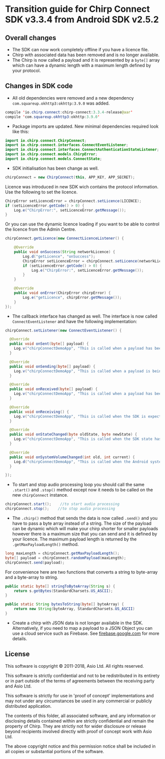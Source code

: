 # Transition guide for Chirp Connect SDK v3.3.4 from Android SDK v2.5.2

## Overall changes
* The SDK can now work completely offline if you have a licence file.
* Chirp with associated data has been removed and is no longer available.
* The Chirp is now called a payload and it is represented by a `byte[]` array which can have a dynamic length with a maximum length defined by your protocol.



## Changes in SDK code
* All old dependencies were removed and a new dependency `com.squareup.okhttp3:okhttp:3.9.0` was added.
``` java
compile 'io.chirp.connect:chirp-connect:3.3.4-release@aar'
compile 'com.squareup.okhttp3:okhttp:3.9.0'
```



* Package imports are updated. New minimal dependencies required look like this:
``` java
import io.chirp.connect.ChirpConnect;
import io.chirp.connect.interfaces.ConnectEventListener;
import io.chirp.connect.interfaces.ConnectAuthenticationStateListener;
import io.chirp.connect.models.ChirpError;
import io.chirp.connect.models.ConnectState;
```



* SDK initialisation has been change as well. 


```java
chirpConnect = new ChirpConnect(this, APP_KEY, APP_SECRET);
```

Licence was introduced in new SDK wich contains the protocol information.  Use the following to set the licence.

```java
ChirpError setLicenceError = chirpConnect.setLicence(LICENCE);
if (setLicenceError.getCode() > 0) {
    Log.e("ChirpError:", setLicenceError.getMessage());
}
```

Or you can use the dynamic licence loading  if you want to be able to control the licence from the Admin Centre.

```java
chirpConnect.getLicence(new ConnectLicenceListener() {

    @Override
    public void onSuccess(String networkLicence) {
        Log.d("getLicence", "onSuccess");
        ChirpError setLicenceError = chirpConnect.setLicence(networkLicence);
        if (setLicenceError.getCode() > 0) {
            Log.e("ChirpError:", setLicenceError.getMessage());
        }
    }

    @Override
    public void onError(ChirpError chirpError) {
        Log.e("getLicence", chirpError.getMessage());
    }
});
```



* The callback interface has changed as well. The interface is now called `ConnectEventListener` and have the following implementation:

```java
chirpConnect.setListener(new ConnectEventListener() {

  @Override
  public void onSent(byte[] payload) {
    Log.v("chirpConnectDemoApp", "This is called when a payload has been sent " + payload);
  }

  @Override
  public void onSending(byte[] payload) {
    Log.v("chirpConnectDemoApp", "This is called when a payload is being sent " + payload);
  }

  @Override
  public void onReceived(byte[] payload) {
    Log.v("chirpConnectDemoApp", "This is called when a payload has been received " + payload);
  }

  @Override
  public void onReceiving() {
    Log.v("chirpConnectDemoApp", "This is called when the SDK is expecting a payload to be received");
  }

  @Override
  public void onStateChanged(byte oldState, byte newState) {
    Log.v("chirpConnectDemoApp", "This is called when the SDK state has changed " + oldState + " -> " + newState);
  }

  @Override
  public void onSystemVolumeChanged(int old, int current) {
    Log.d("chirpConnectDemoApp", "This is called when the Android system volume has changed " + old + " -> " + current);
  }

});
```



* To start and stop audio processing loop you should call the same `.start()` and `.stop()` method except now it needs to be called on the new `chirpConnect` instance.
```java
chirpConnect.start();    //to start audio processing
chirpConnect.stop();    //to stop audio processing
```



* The `.chirp()` method that sends the data is now called `.send()` and you have to pass a byte array instead of a string. The size of the payload can be dynamic which will make your chirp shorter for smaller payloads however there is a maximum size that you can send and it is defined by your licence. The maximum payload length is returned by the `.getMaxPayloadLength()` method.
```java
long maxLength = chirpConnect.getMaxPayloadLength();
byte[] payload = chirpConnect.randomPayload(maxLength);
chirpConnect.send(payload);
```

For convenience here are two functions that converts a string to byte-array and a byte-array to string.

```java
public static byte[] stringToByteArray(String s) {
	return s.getBytes(StandardCharsets.US_ASCII);
}
```
```java
public static String bytesToString(byte[] byteArray) {
    return new String(byteArray, StandardCharsets.US_ASCII)
}
```

* Create a chirp with JSON data is not longer available in the SDK. Alternatively, if you need to map a payload to a JSON Object you can use a cloud service such as Firebase. See [firebase.google.com](https://firebase.google.com/) for more details.




## License
This software is copyright © 2011-2018, Asio Ltd.
All rights reserved.

This software is strictly confidential and not to be redistributed in its entirety or in part outside of the terms of agreements between the receiving party and Asio Ltd.

This software is strictly for use in 'proof of concept' implementations and may not under any circumstances be used in any commercial or publicly distributed application.

The contents of this folder, all associated software, and any information or disclosing details contained within are strictly confidential and remain the property of Chirp. They are strictly not for wider disclosure or release beyond recipients involved directly with proof of concept work with Asio Ltd.

The above copyright notice and this permission notice shall be included in all copies or substantial portions of the software.